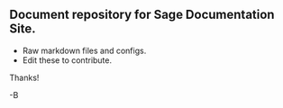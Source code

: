 ## Document repository for Sage Documentation Site.

- Raw markdown files and configs.
- Edit these to contribute.

Thanks!

-B
